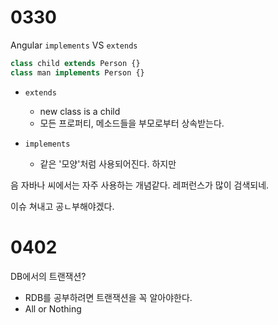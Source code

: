 # 0330

Angular `implements` VS `extends`

```typescript
class child extends Person {}
class man implements Person {}
```



- `extends`
  - new class is a child
  - 모든 프로퍼티, 메소드들을 부모로부터 상속받는다.



- `implements`
  - 같은 '모양'처럼 사용되어진다. 하지만 



음 자바나 씨에서는 자주 사용하는 개념같다. 레퍼런스가 많이 검색되네.

이슈 쳐내고 공ㄴ부해야겠다.



# 0402

DB에서의 트랜잭션?

- RDB를 공부하려면 트랜잭션을 꼭 알아야한다.
- All or Nothing
